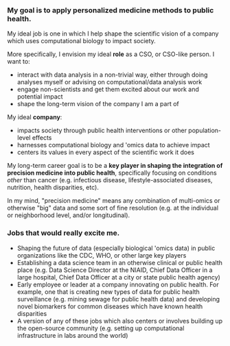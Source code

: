### **My goal is to apply personalized medicine methods to public health.**

My ideal job is one in which I help shape the scientific vision of a company which uses computational biology to impact society.

More specifically, I envision my ideal **role** as a CSO, or CSO-like person. I want to:

- interact with data analysis in a non-trivial way, either through doing analyses myself or advising on computational/data analysis work
- engage non-scientists and get them excited about our work and potential impact
- shape the long-term vision of the company I am a part of

My ideal **company**:

- impacts society through public health interventions or other population-level effects
- harnesses computational biology and 'omics data to achieve impact
- centers its values in every aspect of the scientific work it does

My long-term career goal is to be a **key player in shaping the integration of precision medicine into public health**, specifically focusing on conditions _other_ than cancer (e.g. infectious disease, lifestyle-associated diseases, nutrition, health disparities, etc).

In my mind, "precision medicine" means any combination of multi-omics or otherwise "big" data and some sort of fine resolution (e.g. at the individual or neighborhood level, and/or longitudinal).

### **Jobs that would really excite me.**

- Shaping the future of data (especially biological 'omics data) in public organizations like the CDC, WHO, or other large key players
- Establishing a data science team in an otherwise clinical or public health place (e.g. Data Science Director at the NIAID, Chief Data Officer in a large hospital, Chief Data Officer at a city or state public health agency)
- Early employee or leader at a company innovating on public health. For example, one that is creating new types of data for public health surveillance (e.g. mining sewage for public health data) and developing novel biomarkers for common diseases which have known health disparities
- A version of any of these jobs which also centers or involves building up the open-source community (e.g. setting up computational infrastructure in labs around the world)
